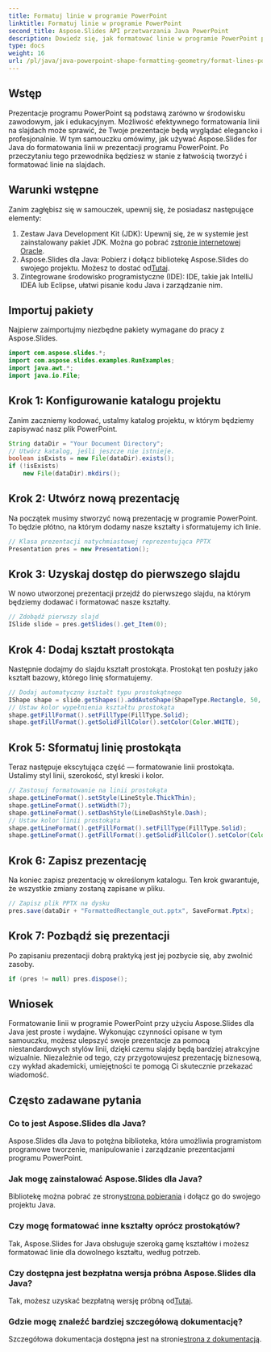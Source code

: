 ```yaml
---
title: Formatuj linie w programie PowerPoint
linktitle: Formatuj linie w programie PowerPoint
second_title: Aspose.Slides API przetwarzania Java PowerPoint
description: Dowiedz się, jak formatować linie w programie PowerPoint przy użyciu Aspose.Slides dla Java, korzystając z tego samouczka krok po kroku. Udoskonalaj swoje prezentacje dzięki niestandardowym stylom linii.
type: docs
weight: 16
url: /pl/java/java-powerpoint-shape-formatting-geometry/format-lines-powerpoint/
---
```

## Wstęp
Prezentacje programu PowerPoint są podstawą zarówno w środowisku zawodowym, jak i edukacyjnym. Możliwość efektywnego formatowania linii na slajdach może sprawić, że Twoje prezentacje będą wyglądać elegancko i profesjonalnie. W tym samouczku omówimy, jak używać Aspose.Slides for Java do formatowania linii w prezentacji programu PowerPoint. Po przeczytaniu tego przewodnika będziesz w stanie z łatwością tworzyć i formatować linie na slajdach.
## Warunki wstępne
Zanim zagłębisz się w samouczek, upewnij się, że posiadasz następujące elementy:
1.  Zestaw Java Development Kit (JDK): Upewnij się, że w systemie jest zainstalowany pakiet JDK. Można go pobrać z[stronie internetowej Oracle](https://www.oracle.com/java/technologies/javase-downloads.html).
2.  Aspose.Slides dla Java: Pobierz i dołącz bibliotekę Aspose.Slides do swojego projektu. Możesz to dostać od[Tutaj](https://releases.aspose.com/slides/java/).
3. Zintegrowane środowisko programistyczne (IDE): IDE, takie jak IntelliJ IDEA lub Eclipse, ułatwi pisanie kodu Java i zarządzanie nim.
## Importuj pakiety
Najpierw zaimportujmy niezbędne pakiety wymagane do pracy z Aspose.Slides.
```java
import com.aspose.slides.*;
import com.aspose.slides.examples.RunExamples;
import java.awt.*;
import java.io.File;
```
## Krok 1: Konfigurowanie katalogu projektu
Zanim zaczniemy kodować, ustalmy katalog projektu, w którym będziemy zapisywać nasz plik PowerPoint.
```java
String dataDir = "Your Document Directory";
// Utwórz katalog, jeśli jeszcze nie istnieje.
boolean isExists = new File(dataDir).exists();
if (!isExists)
    new File(dataDir).mkdirs();
```
## Krok 2: Utwórz nową prezentację
Na początek musimy stworzyć nową prezentację w programie PowerPoint. To będzie płótno, na którym dodamy nasze kształty i sformatujemy ich linie.
```java
// Klasa prezentacji natychmiastowej reprezentująca PPTX
Presentation pres = new Presentation();
```
## Krok 3: Uzyskaj dostęp do pierwszego slajdu
W nowo utworzonej prezentacji przejdź do pierwszego slajdu, na którym będziemy dodawać i formatować nasze kształty.
```java
// Zdobądź pierwszy slajd
ISlide slide = pres.getSlides().get_Item(0);
```
## Krok 4: Dodaj kształt prostokąta
Następnie dodajmy do slajdu kształt prostokąta. Prostokąt ten posłuży jako kształt bazowy, którego linię sformatujemy.
```java
// Dodaj automatyczny kształt typu prostokątnego
IShape shape = slide.getShapes().addAutoShape(ShapeType.Rectangle, 50, 150, 150, 75);
// Ustaw kolor wypełnienia kształtu prostokąta
shape.getFillFormat().setFillType(FillType.Solid);
shape.getFillFormat().getSolidFillColor().setColor(Color.WHITE);
```
## Krok 5: Sformatuj linię prostokąta
Teraz następuje ekscytująca część — formatowanie linii prostokąta. Ustalimy styl linii, szerokość, styl kreski i kolor.
```java
// Zastosuj formatowanie na linii prostokąta
shape.getLineFormat().setStyle(LineStyle.ThickThin);
shape.getLineFormat().setWidth(7);
shape.getLineFormat().setDashStyle(LineDashStyle.Dash);
// Ustaw kolor linii prostokąta
shape.getLineFormat().getFillFormat().setFillType(FillType.Solid);
shape.getLineFormat().getFillFormat().getSolidFillColor().setColor(Color.BLUE);
```
## Krok 6: Zapisz prezentację
Na koniec zapisz prezentację w określonym katalogu. Ten krok gwarantuje, że wszystkie zmiany zostaną zapisane w pliku.
```java
// Zapisz plik PPTX na dysku
pres.save(dataDir + "FormattedRectangle_out.pptx", SaveFormat.Pptx);
```
## Krok 7: Pozbądź się prezentacji
Po zapisaniu prezentacji dobrą praktyką jest jej pozbycie się, aby zwolnić zasoby.
```java
if (pres != null) pres.dispose();
```
## Wniosek
Formatowanie linii w programie PowerPoint przy użyciu Aspose.Slides dla Java jest proste i wydajne. Wykonując czynności opisane w tym samouczku, możesz ulepszyć swoje prezentacje za pomocą niestandardowych stylów linii, dzięki czemu slajdy będą bardziej atrakcyjne wizualnie. Niezależnie od tego, czy przygotowujesz prezentację biznesową, czy wykład akademicki, umiejętności te pomogą Ci skutecznie przekazać wiadomość.
## Często zadawane pytania
### Co to jest Aspose.Slides dla Java?
Aspose.Slides dla Java to potężna biblioteka, która umożliwia programistom programowe tworzenie, manipulowanie i zarządzanie prezentacjami programu PowerPoint.
### Jak mogę zainstalować Aspose.Slides dla Java?
 Bibliotekę można pobrać ze strony[strona pobierania](https://releases.aspose.com/slides/java/) i dołącz go do swojego projektu Java.
### Czy mogę formatować inne kształty oprócz prostokątów?
Tak, Aspose.Slides for Java obsługuje szeroką gamę kształtów i możesz formatować linie dla dowolnego kształtu, według potrzeb.
### Czy dostępna jest bezpłatna wersja próbna Aspose.Slides dla Java?
 Tak, możesz uzyskać bezpłatną wersję próbną od[Tutaj](https://releases.aspose.com/).
### Gdzie mogę znaleźć bardziej szczegółową dokumentację?
 Szczegółowa dokumentacja dostępna jest na stronie[strona z dokumentacją](https://reference.aspose.com/slides/java/).